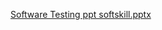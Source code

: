 [Software Testing ppt softskill.pptx](https://github.com/user-attachments/files/15972071/Software.Testing.ppt.softskill.pptx)
